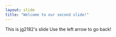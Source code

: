 ```yaml
---
layout: slide
title: "Welcome to our second slide!"
---
```

This is jg2182's slide
Use the left arrow to go back!